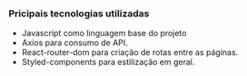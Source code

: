 ### Pricipais tecnologias utilizadas

- Javascript como linguagem base do projeto
- Axios para consumo de API.
- React-router-dom para criação de rotas entre as páginas.
- Styled-components para estilização em geral.
